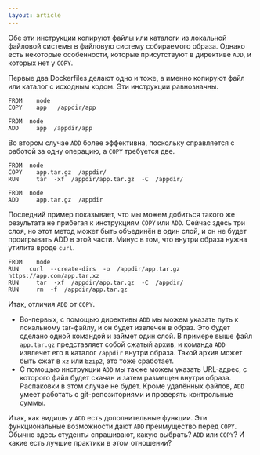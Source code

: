 ```yaml
---
layout: article
---
```


Обе эти инструкции копируют файлы или каталоги из локальной файловой системы в файловую систему собираемого образа. Однако есть некоторые особенности, которые присутствуют в директиве `ADD`, и которых нет у `COPY`.

Первые два Dockerfiles делают одно и тоже, а именно копируют файл или каталог с исходным кодом. Эти инструкции равнозначны.

```
FROM  	node 
COPY  	app   /appdir/app
```

```
FROM  node
ADD 	app  /appdir/app
```

Во втором случае `ADD` более эффективна, поскольку справляется с работой за одну операцию, а `COPY` требуется две.

```
FROM  node
COPY 	app.tar.gz  /appdir/
RUN 	tar  -xf  /appdir/app.tar.gz  -C  /appdir/
```

```
FROM  node
ADD 	app.tar.gz  /appdir
```

Последний пример показывает, что мы можем добиться такого же результата не прибегая к инструкциям `COPY` или `ADD`. Сейчас здесь три слоя, но этот метод может быть объединён в один слой, и он не будет проигрывать ADD в этой части. Минус в том, что внутри образа нужна утилита вроде `curl`.

```
FROM	node
RUN	  curl  --create-dirs  -o  /appdir/app.tar.gz  https://app.com/app.tar.xz  
RUN 	tar  -xf  /appdir/app.tar.gz  -C  /appdir/
RUN 	rm  -f  /appdir/app.tar.gz 
```

Итак, отличия `ADD` от `COPY`. 
- Во-первых, с помощью директивы `ADD` мы можем указать путь к локальному tar-файлу, и он будет извлечен в образ. Это будет сделано одной командой и займет один слой. В примере выше файл `app.tar.gz` представляет собой сжатый архив, и команда `ADD` извлечет его в каталог `/appdir` внутри образа. Такой архив может быть сжат в `xz` или `bzip2`, это тоже сработает. 
- С помощью инструкции `ADD` мы также можем указать URL-адрес, с которого файл будет скачан и затем размещен внутри образа. Распаковки в этом случае не будет. Кроме удалённых файлов, `ADD` умеет работать с git-репозиториями и проверять контрольные суммы.

Итак, как видишь у `ADD` есть дополнительные функции. Эти функциональные возможности дают `ADD` преимущество перед `COPY`. Обычно здесь студенты спрашивают, какую выбрать? `ADD` или `COPY`? И какие есть лучшие практики в этом отношении?
